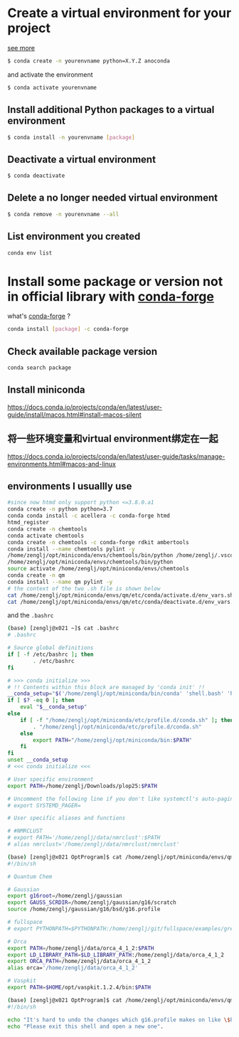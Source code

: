 # Create a virtual environment for your project
[see more](https://uoa-eresearch.github.io/eresearch-cookbook/recipe/2014/11/20/conda/)
```bash
$ conda create -n yourenvname python=X.Y.Z anoconda
```
and activate the environment
```bash
$ conda activate yourenvname
```
## Install additional Python packages to a virtual environment
```bash
$ conda install -n yourenvname [package]
```
## Deactivate a virtual environment
```bash
$ conda deactivate
```
## Delete a no longer needed virtual environment
```bash
$ conda remove -n yourenvname --all
```
## List environment you created 
```bash
conda env list
```
# Install some package or version not in official library with [conda-forge](https://github.com/conda-forge/conda-forge.github.io)
what's [conda-forge](https://cloud.tencent.com/developer/article/1035806) ?
```bash
conda install [package] -c conda-forge 
```
## Check available package version 
```bash
conda search package
```
## Install miniconda
https://docs.conda.io/projects/conda/en/latest/user-guide/install/macos.html#install-macos-silent
## 将一些环境变量和virtual environment绑定在一起
https://docs.conda.io/projects/conda/en/latest/user-guide/tasks/manage-environments.html#macos-and-linux

## environments I usuallly use
```bash
#since now htmd only support python <=3.8.0.a1
conda create -n python python=3.7
conda conda install -c acellera -c conda-forge htmd
htmd_register
conda create -n chemtools
conda activate chemtools
conda create -n chemtools -c conda-forge rdkit ambertools
conda install --name chemtools pylint -y
/home/zenglj/opt/miniconda/envs/chemtools/bin/python /home/zenglj/.vscode-server/extensions/ms-python.python-2021.1.502429796/pythonFiles/pyvsc-run-isolated.py /home/zenglj/.vscode-server/extensions/ms-python.python-2021.1.502429796/pythonFiles/shell_exec.py conda install --name chemtools ipykernel -y /tmp/tmp-7649pNQu3yEeN5vE.log
/home/zenglj/opt/miniconda/envs/chemtools/bin/python
source activate /home/zenglj/opt/miniconda/envs/chemtools
conda create -n qm
conda install --name qm pylint -y
# the context of the two .sh file is shown below
cat /home/zenglj/opt/miniconda/envs/qm/etc/conda/activate.d/env_vars.sh
cat /home/zenglj/opt/miniconda/envs/qm/etc/conda/deactivate.d/env_vars.sh
```
and the `.bashrc`  
```bash
(base) [zenglj@x021 ~]$ cat .bashrc
# .bashrc

# Source global definitions
if [ -f /etc/bashrc ]; then
        . /etc/bashrc
fi

# >>> conda initialize >>>
# !! Contents within this block are managed by 'conda init' !!
__conda_setup="$('/home/zenglj/opt/miniconda/bin/conda' 'shell.bash' 'hook' 2> /dev/null)"
if [ $? -eq 0 ]; then
    eval "$__conda_setup"
else
    if [ -f "/home/zenglj/opt/miniconda/etc/profile.d/conda.sh" ]; then
        . "/home/zenglj/opt/miniconda/etc/profile.d/conda.sh"
    else
        export PATH="/home/zenglj/opt/miniconda/bin:$PATH"
    fi
fi
unset __conda_setup
# <<< conda initialize <<<

# User specific environment
export PATH=/home/zenglj/Downloads/plop25:$PATH

# Uncomment the following line if you don't like systemctl's auto-paging feature:
# export SYSTEMD_PAGER=

# User specific aliases and functions

# #NMRCLUST
# export PATH='/home/zenglj/data/nmrclust':$PATH
# alias nmrclust='/home/zenglj/data/nmrclust/nmrclust'
```
```bash
(base) [zenglj@x021 OptProgram]$ cat /home/zenglj/opt/miniconda/envs/qm/etc/conda/activate.d/env_vars.sh
#!/bin/sh

# Quantum Chem

# Gaussian
export g16root=/home/zenglj/gaussian
export GAUSS_SCRDIR=/home/zenglj/gaussian/g16/scratch
source /home/zenglj/gaussian/g16/bsd/g16.profile

# fullspace
# export PYTHONPATH=$PYTHONPATH:/home/zenglj/git/fullspace/examples/grepPDB/fpdb

# Orca
export PATH=/home/zenglj/data/orca_4_1_2:$PATH
export LD_LIBRARY_PATH=$LD_LIBRARY_PATH:/home/zenglj/data/orca_4_1_2
export ORCA_PATH=/home/zenglj/data/orca_4_1_2
alias orca='/home/zenglj/data/orca_4_1_2'

# Vaspkit
export PATH=$HOME/opt/vaspkit.1.2.4/bin:$PATH
```
```bash
(base) [zenglj@x021 OptProgram]$ cat /home/zenglj/opt/miniconda/envs/qm/etc/conda/deactivate.d/env_vars.sh
#!/bin/sh

echo "It's hard to undo the changes which g16.profile makes on like \$PATH, \$LD_LIBRARY_PATH and so on."
echo "Please exit this shell and open a new one".
```
